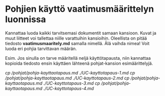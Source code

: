 # Pohjien käyttö vaatimusmäärittelyn luonnissa

Kannattaa luoda kaikki tarvitsemasi dokumentit samaan kansioon. Kuvat ja muut liitteet voi tallettaa niille varattuihin kansioihin.
Oleellista on pitää tiedosto __vaatimusmaaritely.md__ samalla nimellä. Älä vaihda nimea!
Voit luoda eri pohjia tarvittavan määrän.

Esim. Jos sinulla on tarve määritellä neljä käyttötapausta, niin kannattaa kopioida tiedosto ensin käyttäen lähteenä pohjat-kansion esimäärittelyjä.

*cp /pohjat/pohja-kayttaotapaus.md ./UC-kayttotapaus-1.md*
*cp /pohjat/pohja-kayttaotapaus.md ./UC-kayttotapaus-2.md*
*cp /pohjat/pohja-kayttaotapaus.md ./UC-kayttotapaus-3.md*
*cp /pohjat/pohja-kayttaotapaus.md ./UC-kayttotapaus-4.md*




